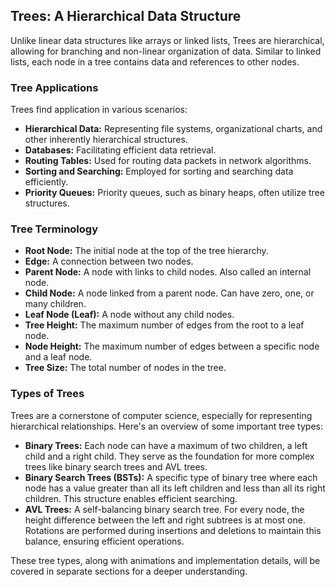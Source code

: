 ## Trees: A Hierarchical Data Structure

Unlike linear data structures like arrays or linked lists, Trees are hierarchical, allowing for branching and non-linear organization of data. Similar to linked lists, each node in a tree contains data and references to other nodes. 

### Tree Applications

Trees find application in various scenarios:

* **Hierarchical Data:** Representing file systems, organizational charts, and other inherently hierarchical structures.
* **Databases:** Facilitating efficient data retrieval.
* **Routing Tables:** Used for routing data packets in network algorithms.
* **Sorting and Searching:** Employed for sorting and searching data efficiently.
* **Priority Queues:** Priority queues, such as binary heaps, often utilize tree structures.

### Tree Terminology

* **Root Node:** The initial node at the top of the tree hierarchy.
* **Edge:** A connection between two nodes.
* **Parent Node:** A node with links to child nodes. Also called an internal node.
* **Child Node:** A node linked from a parent node. Can have zero, one, or many children.
* **Leaf Node (Leaf):** A node without any child nodes.
* **Tree Height:** The maximum number of edges from the root to a leaf node.
* **Node Height:** The maximum number of edges between a specific node and a leaf node.
* **Tree Size:** The total number of nodes in the tree.

### Types of Trees

Trees are a cornerstone of computer science, especially for representing hierarchical relationships. Here's an overview of some important tree types:

* **Binary Trees:** Each node can have a maximum of two children, a left child and a right child. They serve as the foundation for more complex trees like binary search trees and AVL trees.
* **Binary Search Trees (BSTs):** A specific type of binary tree where each node has a value greater than all its left children and less than all its right children. This structure enables efficient searching.
* **AVL Trees:** A self-balancing binary search tree. For every node, the height difference between the left and right subtrees is at most one. Rotations are performed during insertions and deletions to maintain this balance, ensuring efficient operations.

These tree types, along with animations and implementation details, will be covered in separate sections for a deeper understanding.
